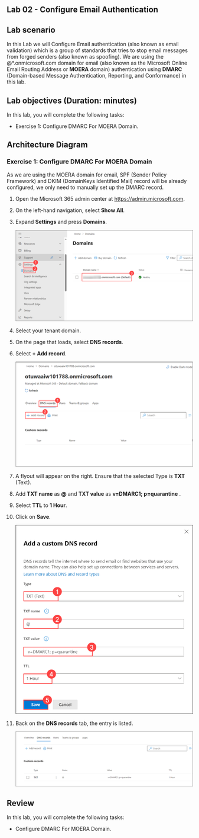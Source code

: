 ## Lab 02 - Configure Email Authentication

## Lab scenario

In this Lab we will Configure Email authentication (also known as email validation) which is a group of standards that tries to stop email messages from forged senders (also known as spoofing). We are using the @*.onmicrosoft.com domain for email (also known as the Microsoft Online Email Routing Address or **MOERA** domain) authentication using **DMARC** (Domain-based Message Authentication, Reporting, and Conformance) in this lab.


## Lab objectives (Duration: minutes)


In this lab, you will complete the following tasks:
- Exercise 1: Configure DMARC For MOERA Domain.

## Architecture Diagram

### Exercise 1: Configure DMARC For MOERA Domain

As we are using the MOERA domain for email, SPF (Sender Policy Framework) and DKIM (DomainKeys Identified Mail) record will be already configured, we only need to manually set up the DMARC record.

1. Open the Microsoft 365 admin center at https://admin.microsoft.com.

1. On the left-hand navigation, select **Show All**.

1. Expand **Settings** and press **Domains**.

   ![Picture 1](../Media/image_14.png)

1. Select your tenant domain.

1. On the page that loads, select **DNS records**.

1. Select **+ Add record**.

   ![Picture 1](../Media/image_15.png)

1. A flyout will appear on the right. Ensure that the selected Type is **TXT** (Text).

1. Add **TXT name** as **@** and **TXT value** as **v=DMARC1; p=quarantine** .

1. Select **TTL** to **1 Hour**.

1. Click on **Save**.

   ![Picture 1](../Media/image_16.png)

1. Back on the **DNS records** tab, the entry is listed.

   ![Picture 1](../Media/image_17.png)

## Review
In this lab, you will complete the following tasks:
- Configure DMARC For MOERA Domain.

